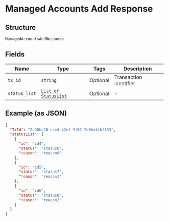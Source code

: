
# Managed Accounts Add Response

## Structure

`ManagedAccountsAddResponse`

## Fields

| Name | Type | Tags | Description |
|  --- | --- | --- | --- |
| `tx_id` | `string` | Optional | Transaction identifier |
| `status_list` | [`List of StatusList`](../../doc/models/status-list.md) | Optional | - |

## Example (as JSON)

```json
{
  "TxId": "2c90bd28-ece4-42ef-9f02-7e3bd4fbff33",
  "statusList": [
    {
      "id": "id4",
      "status": "status6",
      "reason": "reason0"
    },
    {
      "id": "id5",
      "status": "status7",
      "reason": "reason1"
    },
    {
      "id": "id6",
      "status": "status8",
      "reason": "reason2"
    }
  ]
}
```

